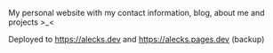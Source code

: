 My personal website with my contact information, blog, about me and projects >_<

Deployed to https://alecks.dev and https://alecks.pages.dev (backup)
